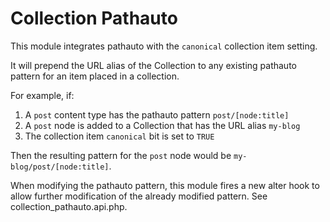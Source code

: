 # Collection Pathauto

This module integrates pathauto with the `canonical` collection item setting.

It will prepend the URL alias of the Collection to any existing pathauto pattern for an item placed in a collection.

For example, if:

1. A `post` content type has the pathauto pattern `post/[node:title]`
2. A `post` node is added to a Collection that has the URL alias `my-blog`
3. The collection item `canonical` bit is set to `TRUE`

Then the resulting pattern for the `post` node would be `my-blog/post/[node:title]`.

When modifying the pathauto pattern, this module fires a new alter hook to allow further modification of the already modified pattern. See collection_pathauto.api.php.
